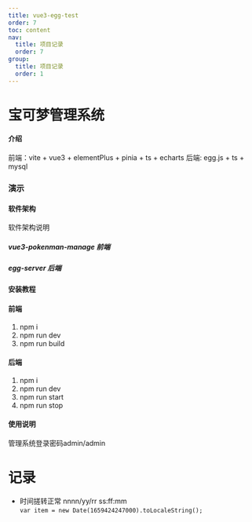 ```yaml
---
title: vue3-egg-test
order: 7
toc: content
nav:
  title: 项目记录
  order: 7
group: 
  title: 项目记录
  order: 1
---
```


# 宝可梦管理系统

#### 介绍
前端：vite + vue3 + elementPlus + pinia + ts + echarts
后端: egg.js + ts + mysql

### 演示





#### 软件架构

软件架构说明
##### vue3-pokenman-manage 前端
##### egg-server 后端


#### 安装教程
#### 前端
1.    npm i
2.    npm run dev
3.    npm run build

#### 后端
1.    npm i
2.    npm run dev
3.    npm run start
4.    npm run stop
#### 使用说明
管理系统登录密码admin/admin



# 记录
 - 时间搓转正常 nnnn/yy/rr ss:ff:mm  
   `var item = new Date(1659424247000).toLocaleString();`

